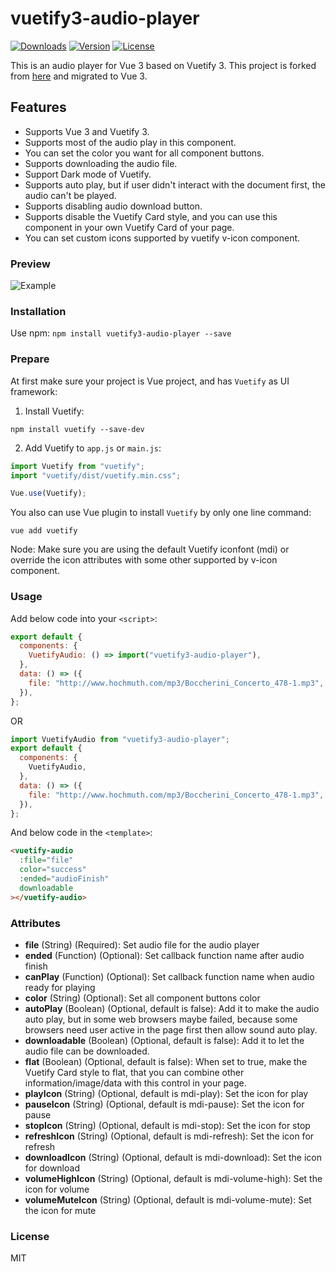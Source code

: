 # vuetify3-audio-player

<a href="https://www.npmjs.com/package/vuetify3-audio-player"><img src="https://img.shields.io/npm/dt/vuetify-audio.svg" alt="Downloads"></a>
<a href="https://www.npmjs.com/package/vuetify3-audio-player"><img src="https://img.shields.io/npm/v/vuetify3-audio-player.svg" alt="Version"></a>
<a href="https://www.npmjs.com/package/vuetify3-audio-player"><img src="https://img.shields.io/npm/l/vuetify3-audio-player.svg" alt="License"></a>

This is an audio player for Vue 3 based on Vuetify 3.
This project is forked from [here](https://github.com/wilsonwu/vuetify-audio) and migrated to Vue 3.

## Features

- Supports Vue 3 and Vuetify 3.
- Supports most of the audio play in this component.
- You can set the color you want for all component buttons.
- Supports downloading the audio file.
- Support Dark mode of Vuetify.
- Supports auto play, but if user didn't interact with the document first, the audio can't be played.
- Supports disabling audio download button.
- Supports disable the Vuetify Card style, and you can use this component in your own Vuetify Card of your page.
- You can set custom icons supported by vuetify v-icon component.

### Preview
![Example](https://lh3.googleusercontent.com/fife/ALs6j_HbodTLB1IcQJDRqbT46UeMbudR2LoA7kggoht-DSMutVo9ZycvgC-chiAEeK_iVQkuCl-UhHJlBF3fvU4hUh_KCQuSMFUwctZOgYLVfVm-kyNb91WtYZe11hvLvWq9bksSv5cmMHkSkg_5YrF3bfot9HfUj2365d9YeJt60r8L1Zt4DahVzYVqDN0GU65tRjoLHlC88bdEhuKkdKXIrcBCy6uqD6bEuZcQGq5ghepYve9q8CqwZvveF3qNtWfXHnPy1EyZT7xu5opQn7xk7D2TQD6lBIiYydYF3aqIs2Ery-SWz9lomWE7IHGZXNweLMiYi4n_NOT8ocd5IRmdfbKKWexMztZ_T97VCr02ptKF92fvUbcyE_DYDyb7SWMtahuIYs8yYGVfThUdrcZdHvrmsxb1aOqBvJg7iXqAmYyT21zph19eCR1nLqUC_Kqm6TP2ezvs8QQkcjKOhrFlqWroEHeLu8fzEs77iuxB1zrgKYFVMymZJYe5ufScm5XpgFB4s8Op3QEKrju-9crl0AGxYLo6_0TxWk78R_z54Tuq93A1pMl1_2MlONajVX8ps2Nrgo4_TD1i7IlyvpTaoe6dIJO-HNyY293dTtCdPba2bCTdzQJhMowy5NuDlQh3I9RDFpH8P2q7LBhfHwM_EHajS-THwmNEGSo3ECXLpaZVuuAWpHkfmmVr4fkLb_uaBtGvVTvks0xHEAzUEJbJuvSlB4JsBvURITM4Ug5JeAtp-P1WkVd9KWqm2Wuc2SSiUt-js6oftH2GE4H-n-kKepqLaDq0Wsw6_o3jFPqxbyczV_6zXg9NFfsmdK8T1B4gSd08LIAMG6cUm1UuKVFGFvSlkCZbMwnTOjc4CuezoV98I_cVpX2kRUYN12g6OUU-Fk7wuU32j0vuEqviAwTp8TxEUGI-bnrVyQTxvVoq9swG1fPm3imxHjrLnw3B2PdfStu5DQLVAJ5vUxzsvSvlbcQVqQXFp_Gsp0AdAnDTzghBZzENWDgC_pfckF5FlgW2IRrmSBxz25e6_Sx63nGJlmIlAmI3Zt8lQ7Pd5guvhy4qPoW09tJxwRsIFXb3Zw8DYnavZy2kuIPRHJHe9TsXH3n-VHLpXKR56nhhiQx4EwO9_lNT5A2bkTA75q3CnLEw4b0y8205YHQHuOQgt5onh7vBiC2E9n-6BSenjQZEW-vPiRU1kp1knoHdHTTvIxBIigy6U610-0eSx6CdMB__hy3q6wTZNXh60WHle5c8GTrYZP_du8DcACfM__ijeR1L2j__5fKKZhnHXZUz0dGL7FHBpciK6E-ZZEGBrMfYxlQfB1zQ6ll77rw5vmDdVtLjgYWYlQzLmmyEkOAg6NclkZCQ-W2eu1ICuiBP-gdl1y6wILH-AGZEc6gTRQJVTrhYaOZI8jxZ0TbVSgu1uedJmflPGPdEn8pAsJ6kR_Pg-CoH5oEjQsbGjG1kRM9zdBF2qzOYiSEU02ynt6kAuC5bxe43ecWgQdmcFXtydZVoAhQIDe3LBAVLBGOefjCBsmKrliWx_nChFwqE9AQ=w640-h320 )
### Installation

Use npm: `npm install vuetify3-audio-player --save`

### Prepare

At first make sure your project is Vue project, and has `Vuetify` as UI framework:

1. Install Vuetify:

```
npm install vuetify --save-dev
```

2. Add Vuetify to `app.js` or `main.js`:

```js
import Vuetify from "vuetify";
import "vuetify/dist/vuetify.min.css";

Vue.use(Vuetify);
```

You also can use Vue plugin to install `Vuetify` by only one line command:

```
vue add vuetify
```

Node: Make sure you are using the default Vuetify iconfont (mdi) or override the icon attributes with some other supported by v-icon component.

### Usage

Add below code into your `<script>`:

```js
export default {
  components: {
    VuetifyAudio: () => import("vuetify3-audio-player"),
  },
  data: () => ({
    file: "http://www.hochmuth.com/mp3/Boccherini_Concerto_478-1.mp3",
  }),
};
```

OR

```js
import VuetifyAudio from "vuetify3-audio-player";
export default {
  components: {
    VuetifyAudio,
  },
  data: () => ({
    file: "http://www.hochmuth.com/mp3/Boccherini_Concerto_478-1.mp3",
  }),
};
```

And below code in the `<template>`:

```html
<vuetify-audio
  :file="file"
  color="success"
  :ended="audioFinish"
  downloadable
></vuetify-audio>
```

### Attributes

- **file** (String) (Required): Set audio file for the audio player
- **ended** (Function) (Optional): Set callback function name after audio finish
- **canPlay** (Function) (Optional): Set callback function name when audio ready for playing
- **color** (String) (Optional): Set all component buttons color
- **autoPlay** (Boolean) (Optional, default is false): Add it to make the audio auto play, but in some web browsers maybe failed, because some browsers need user active in the page first then allow sound auto play.
- **downloadable** (Boolean) (Optional, default is false): Add it to let the audio file can be downloaded.
- **flat** (Boolean) (Optional, default is false): When set to true, make the Vuetify Card style to flat, that you can combine other information/image/data with this control in your page.
- **playIcon** (String) (Optional, default is mdi-play): Set the icon for play
- **pauseIcon** (String) (Optional, default is mdi-pause): Set the icon for pause
- **stopIcon** (String) (Optional, default is mdi-stop): Set the icon for stop
- **refreshIcon** (String) (Optional, default is mdi-refresh): Set the icon for refresh
- **downloadIcon** (String) (Optional, default is mdi-download): Set the icon for download
- **volumeHighIcon** (String) (Optional, default is mdi-volume-high): Set the icon for volume
- **volumeMuteIcon** (String) (Optional, default is mdi-volume-mute): Set the icon for mute

### License

MIT
